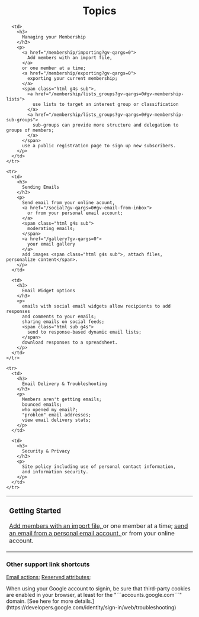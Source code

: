 <div id="gv-help-topics" class="html" style="width:100%; text-align:center">
  <h1>
    Topics
  </h1>
</div>

<div class="tocTable">

  <table style="width:100%">
    <tr>
      <td>
        <h3>
          Getting Started
        </h3>
        <p>
          <a href="/membership/importing?gv-qargs=0">
            Add members with an import file,
          </a>
          or one member at a time; 
          <a href="/social?gv-qargs=0#gv-email-from-inbox">
            send an email from a personal email account,
          </a>
          or from your online account.
        </p>
      </td>

      <td>
        <h3>
          Managing your Membership
        </h3>
        <p>
          <a href="/membership/importing?gv-qargs=0">
            Add members with an import file,
          </a>
          or one member at a time; 
          <a href="/membership/exporting?gv-qargs=0">
            exporting your current membership;
          </a>
          <span class="html g4s sub">, 
            <a href="/membership/lists_groups?gv-qargs=0#gv-membership-lists">
              use lists to target an interest group or classification
            </a>
            <a href="/membership/lists_groups?gv-qargs=0#gv-membership-sub-groups">
              sub-groups can provide more structure and delegation to groups of members;
            </a>
          </span>
          use a public registration page to sign up new subscribers.
        </p>
      </td>
    </tr>

    <tr>
      <td>
        <h3>
          Sending Emails
        </h3>
        <p>
          Send email from your online acount,
          <a href="/social?gv-qargs=0#gv-email-from-inbox">
            or from your personal email account;
          </a>
          <span class="html g4s sub">
            moderating emails;
          </span>
          <a href="/gallery?gv-qargs=0">
            your email gallery
          </a>
          add images <span class="html g4s sub">, attach files, personalize content</span>.
        </p>
      </td>

      <td>
        <h3>
          Email Widget options
        </h3>
        <p>
          emails with social email widgets allow recipients to add responses
          and comments to your emails;
          sharing emails on social feeds;
          <span class="html sub g4s">
            send to response-based dynamic email lists; 
          </span>
          download responses to a spreadsheet.
        </p>
      </td>
    </tr>

    <tr>
      <td>
        <h3>
          Email Delivery & Troubleshooting
        </h3>
        <p>
          Members aren't getting emails;
          bounced emails;
          who opened my email?;
          "problem" email addresses;
          view email delivery stats;
        </p>
      </td>

      <td>
        <h3>
          Security & Privacy
        </h3>
        <p>
          Site policy including use of personal contact information, 
          and information security.
        </p>
      </td>
    </tr>

  </table>

</div>


<div class="support">

### Other support link shortcuts 
  [Email actions](/membership/emailactions?gv-qargs=0);
  [Reserved attributes](/membership/reservedatts?gv-qargs=0);
</div>


<div class="adv">
When using your Google account to signin, be sure that third-party
cookies are enabled in your browser, at least for the
"```accounts.google.com```" domain. 
[See here for more details.](https://developers.google.com/identity/sign-in/web/troubleshooting)
</div>
